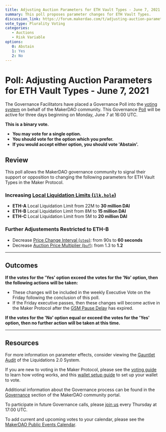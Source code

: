 ```yaml
---
title: Adjusting Auction Parameters for ETH Vault Types - June 7, 2021
summary: This poll proposes parameter changes for ETH Vault Types.
discussion_link: https://forum.makerdao.com/t/adjusting-auction-parameters-for-eth-vault-types/8477
vote_type: Plurality Voting
categories:
   - Auctions
   - Risk Variable
options:
   0: Abstain
   1: Yes
   2: No
---
```

# Poll: Adjusting Auction Parameters for ETH Vault Types - June 7, 2021

The Governance Facilitators have placed a Governance Poll into the [voting system](https://vote.makerdao.com/polling) on behalf of the MakerDAO community. This Governance [Poll](https://community-development.makerdao.com/en/learn/governance/on-chain-gov) will be active for three days beginning on Monday, June 7 at 16:00 UTC.

**This is a binary vote.**
- **You may vote for a single option.**
- **You should vote for the option which you prefer.**
- **If you would accept either option, you should vote 'Abstain'.**

## Review

This poll allows the MakerDAO governance community to signal their support or opposition to changing the following parameters for ETH Vault Types in the Maker Protocol.

### Increasing [Local Liquidation Limits (`ilk.hole`)](https://community-development.makerdao.com/en/learn/governance/param-local-liquidation-limit)

* **ETH-A** Local Liquidation Limit from 22M to **30 million DAI**
* **ETH-B** Local Liquidation Limit from 8M to **15 million DAI**
* **ETH-C** Local Liquidation Limit from 5M to **20 million DAI**

### Further Adjustements Restricted to ETH-B

* Decrease [Price Change Interval (`step`)](https://community-development.makerdao.com/en/learn/governance/param-auction-price-function): from 90s to **60 seconds**
* Decrease [Auction Price Multiplier (`buf`)](https://community-development.makerdao.com/en/learn/governance/param-auction-price-multiplier): from 1.3 to **1.2**

---

## Outcomes

**If the votes for the 'Yes' option exceed the votes for the 'No' option, then the following actions will be taken:**
* These changes will be included in the weekly Executive Vote on the Friday following the conclusion of this poll.
* If the Friday executive passes, then these changes will become active in the Maker Protocol after the [GSM Pause Delay](https://community-development.makerdao.com/en/learn/governance/param-gsm-pause-delay) has expired.

**If the votes for the 'No' option equal or exceed the votes for the 'Yes' option, then no further action will be taken at this time.**

---

## Resources

For more information on parameter effects, consider viewing the [Gauntlet Audit](https://maker-report.gauntlet.network/) of the Liquidations 2.0 System.

If you are new to voting in the Maker Protocol, please see the [voting guide](https://community-development.makerdao.com/en/learn/governance/how-voting-works/) to learn how voting works, and this [wallet setup guide](https://community-development.makerdao.com/en/learn/governance/voting-setup/) to set up your wallet to vote.

Additional information about the Governance process can be found in the [Governance](https://community-development.makerdao.com/en/learn/governance) section of the MakerDAO community portal.

To participate in future Governance calls, please [join us](https://github.com/makerdao/community/tree/master/governance/governance-and-risk-meetings) every Thursday at 17:00 UTC.

To add current and upcoming votes to your calendar, please see the [MakerDAO Public Events Calendar](https://calendar.google.com/calendar/embed?src=makerdao.com_3efhm2ghipksegl009ktniomdk%40group.calendar.google.com&ctz=UTC&mode=week&showCalendars=0&showPrint=0).
